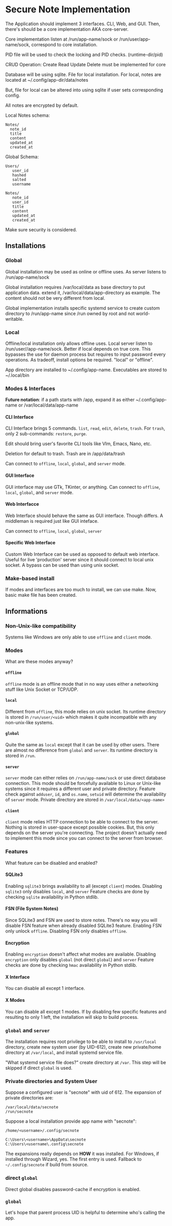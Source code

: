 # Secure Note Implementation

The Application should implement 3 interfaces.
CLI, Web, and GUI.
Then, there's should be a core implementation AKA core-server.

Core implementation listen at /run/app-name/sock or /run/user/app-name/sock, correspond to core installation.

PID file will be used to check the locking and PID checks. (runtime-dir/pid)

CRUD Operation: Create Read Update Delete must be implemented for core

Database will be using sqlite. File for local installation.
For local, notes are located at ~/.config/app-dir/data/notes

But, file for local can be altered into using sqlite if user sets corresponding config.

All notes are encrypted by default.

Local Notes schema:

```
Notes/
  note_id
  title
  content
  updated_at
  created_at
```

Global Schema:

```
Users/
   user_id
   hashed
   salted
   username

Notes/
   note_id
   user_id
   title
   content
   updated_at
   created_at
```

Make sure security is considered.

## Installations

### Global

Global installation may be used as online or offline uses. As server listens to /run/app-name/sock

Global installation requires /var/local/data as base directory to put application data.
extend it, /var/local/data/app-directory as example. The content should not be very different from local.

Global implementation installs specific systemd service to create custom directory to /run/app-name since /run owned by root and not world-writable.

### Local

Offline/local installation only allows offline uses. Local server listen to /run/user/<uid>/app-name/sock.
Better if local depends on true core. This bypasses the use for daemon process but requires to input password every operations.
As tradeoff, install options be required. "local" or "offline".

App directory are installed to ~/.config/app-name.
Executables are stored to ~/.local/bin

### Modes & Interfaces

**Future notation**: if a path starts with /app, expand it as either ~/.config/app-name or /var/local/data/app-name

#### CLI Interface

CLI Interface brings 5 commands. `list`, `read`, `edit`, `delete`, `trash`.
For `trash`, only 2 sub-commands: `restore`, `purge`.

Edit should bring user's favorite CLI tools like VIm, Emacs, Nano, etc.

Deletion for default to trash. Trash are in /app/data/trash

Can connect to `offline`, `local`, `global`, and `server` mode.

#### GUI Interface

GUI interface may use GTk, TKinter, or anything. Can connect to `offline`, `local`, `global`, and `server` mode.

#### Web Interfacce

Web Interface should behave the same as GUI interface. Though differs. A middleman is required just like GUI inteface.

Can connect to `offline`, `local`, `global`, `server`

#### Specific Web Interface

Custom Web Interface can be used as opposed to default web interface. Useful for live 'production' server since
it should connect to local unix socket. A bypass can be used than using unix socket.

### Make-based install

If modes and interfaces are too much to install, we can use make.
Now, basic make file has been created.

## Informations

### Non-Unix-like compatibility

Systems like Windows are only able to use `offline` and `client` mode.

### Modes

What are these modes anyway?

#### `offline`

`offline` mode is an offline mode that in no way uses either a networking stuff like Unix Socket or TCP/UDP.

#### `local`

Different from `offline`, this mode relies on unix socket.
Its runtime directory is stored in `/run/user/<uid>` which makes it quite incompatible with any non-unix-like systems.

#### `global`

Quite the same as `local` except that it can be used by other users. There are almost no difference from `global` and `server`.
Its runtime directory is stored in `/run`.

#### `server`

`server` mode can either relies on `/run/app-name/sock` or use direct database connection.
This mode should be forcefully available to Linux or Unix-like systems since it requires a different user and private directory.
Feature check against `adduser`, `id`, and `os.name`, `setuid` will determine the availability of `server` mode.
Private directory are stored in `/var/local/data/<app-name>`

#### `client`

`client` mode relies HTTP connection to be able to connect to the server. Nothing is stored in user-space except possible cookies.
But, this only depends on the server you're connecting. The project doesn't actually need to implement this mode since you can connect
to the server from browser.

### Features

What feature can be disabled and enabled?

#### SQLite3

Enabling `sqlite3` brings availability to all (except `client`) modes.
Disabling `sqlite3` only disables `local`, and `server`
Feature checks are done by checking `sqlite` availability in Python stdlib.

#### FSN (File System Notes)

Since SQLite3 and FSN are used to store notes. There's no way you will disable FSN feature when already disabled SQLite3 feature.
Enabling FSN only unlock `offline`.
Disabling FSN only disables `offline`.

#### Encryption

Enabling `encryption` doesn't affect what modes are available.
Disabling `encryption` only disables `global` (not direct `global`) and `server`
Feature checks are done by checking `hmac` availability in Python stdlib.

#### X Interface

You can disable all except 1 interface.

#### X Modes

You can disable all except 1 modes. If by disabling few specific features and resulting to only 1 left, the installation will skip to build process.

### `global` and `server`

The installation requires root privilege to be able to install to `/usr/local` directory,
create new system user (by UID-612), create new private/home directory at `/var/local`,
and install systemd service file.

"What systemd service file does?" create directory at `/var`. This step will be skipped if direct `global` is used.

### Private directories and System User

Suppose a configured user is "secnote" with uid of 612.
The expansion of private directories are:

```
/var/local/data/secnote
/run/secnote
```

Suppose a local installation provide app name with "secnote":

```
/home/<username>/.config/secnote
```

```
C:\Users\<username>\AppData\secnote
C:\Users\<username\.config\secnote
```

The expansions really depends on **HOW** it was installed. For Windows, if installed through Wizard, yes.
The first entry is used. Fallback to `~/.config/secnote` if build from source.

### direct `global`

Direct global disables password-cache if encryption is enabled.

### `global`

Let's hope that parent process UID is helpful to determine who's calling the app.
